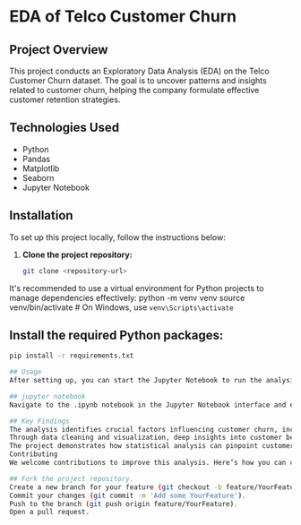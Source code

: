 # EDA of Telco Customer Churn

## Project Overview
This project conducts an Exploratory Data Analysis (EDA) on the Telco Customer Churn dataset. The goal is to uncover patterns and insights related to customer churn, helping the company formulate effective customer retention strategies.

## Technologies Used
- Python
- Pandas
- Matplotlib
- Seaborn
- Jupyter Notebook

## Installation
To set up this project locally, follow the instructions below:

1. **Clone the project repository:**
   ```bash
   git clone <repository-url>

It's recommended to use a virtual environment for Python projects to manage dependencies effectively:
python -m venv venv
source venv/bin/activate  # On Windows, use `venv\Scripts\activate`

## Install the required Python packages:
   ```bash
   pip install -r requirements.txt

## Usage
After setting up, you can start the Jupyter Notebook to run the analysis:

## jupyter notebook
Navigate to the .ipynb notebook in the Jupyter Notebook interface and execute the cells to see the analysis.

## Key Findings
The analysis identifies crucial factors influencing customer churn, including contract type, billing methods, and usage of service features.
Through data cleaning and visualization, deep insights into customer behaviors and patterns were extracted.
The project demonstrates how statistical analysis can pinpoint customer segments with higher churn rates, guiding more effective retention efforts.
Contributing
We welcome contributions to improve this analysis. Here’s how you can contribute:

## Fork the project repository.
Create a new branch for your feature (git checkout -b feature/YourFeature).
Commit your changes (git commit -m 'Add some YourFeature').
Push to the branch (git push origin feature/YourFeature).
Open a pull request.
